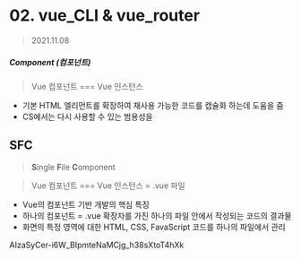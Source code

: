 # 02. vue_CLI & vue_router

> 2021.11.08

##### Component (컴포넌트)

> Vue 컴포넌트 === Vue 인스턴스

* 기본  HTML 엘리먼트를 확장하여 재사용 가능한 코드를 캡슐화 하는데 도움을 줌
* CS에서는 다시 사용할 수 있는 범용성을 

## SFC

> **S**ingle **F**ile **C**omponent

> Vue 컴포넌트 === Vue 인스턴스 = .vue 파일

* Vue의 컴포넌트 기반 개발의 핵심 특징
* 하나의 컴포넌트 = .vue 확장자를 가진 하나의 파일 안에서 작성되는 코드의 결과물
* 화면의 특정 영역에 대한 HTML, CSS, FavaScript 코드를 하나의 파일에서 관리





AIzaSyCer-i6W_BIpmteNaMCjg_h38sXtoT4hXk